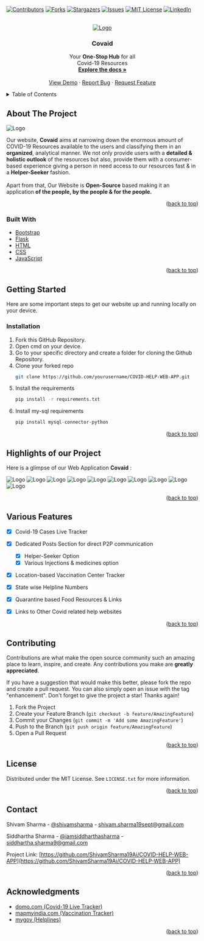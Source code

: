 <div id="top"></div>
<!--
*** Thanks for checking out the Best-README-Template. If you have a suggestion
*** that would make this better, please fork the repo and create a pull request
*** or simply open an issue with the tag "enhancement".
*** Don't forget to give the project a star!
*** Thanks again! Now go create something AMAZING! :D
-->



<!-- PROJECT SHIELDS -->
<!--
*** I'm using markdown "reference style" links for readability.
*** Reference links are enclosed in brackets [ ] instead of parentheses ( ).
*** See the bottom of this document for the declaration of the reference variables
*** for contributors-url, forks-url, etc. This is an optional, concise syntax you may use.
*** https://www.markdownguide.org/basic-syntax/#reference-style-links
-->
[![Contributors][contributors-shield]][contributors-url]
[![Forks][forks-shield]][forks-url]
[![Stargazers][stars-shield]][stars-url]
[![Issues][issues-shield]][issues-url]
[![MIT License][license-shield]][license-url]
[![LinkedIn][linkedin-shield]][linkedin-url]



<!-- PROJECT LOGO -->
<br />
<div align="center">
  <a href="https://github.com/ShivamSharma19Ai/COVID-HELP-WEB-APP">
    <img src="static/img/covaid_2.png" alt="Logo" >
  </a>

<h3 align="center">Covaid</h3>

  <p align="center">
    Your <b>One-Stop Hub</b> for all <br>Covid-19 Resources
    <br />
    <a href="https://github.com/ShivamSharma19Ai/COVID-HELP-WEB-APP"><strong>Explore the docs »</strong></a>
    <br />
    <br />
    <a href="https://github.com/ShivamSharma19Ai/COVID-HELP-WEB-APP">View Demo</a>
    ·
    <a href="https://github.com/ShivamSharma19Ai/COVID-HELP-WEB-APP/issues">Report Bug</a>
    ·
    <a href="https://github.com/ShivamSharma19Ai/COVID-HELP-WEB-APP/issues">Request Feature</a>
  </p>
</div>



<!-- TABLE OF CONTENTS -->
<details>
  <summary>Table of Contents</summary>
  <ol>
    <li>
      <a href="#about-the-project">About The Project</a>
      <ul>
        <li><a href="#built-with">Built With</a></li>
      </ul>
    </li>
    <li>
      <a href="#getting-started">Getting Started</a>
      <ul>
        <li><a href="#installation">Installation</a></li>
      </ul>
    </li>
    <li><a href="#highlights-of-our-project">Highlights of our Project</a></li>
    <li><a href="#various-features">Various Features</a></li>
    <li><a href="#contributing">Contributing</a></li>
    <li><a href="#license">License</a></li>
    <li><a href="#contact">Contact</a></li>
    <li><a href="#acknowledgments">Acknowledgments</a></li>
  </ol>
</details>



<!-- ABOUT THE PROJECT -->
## About The Project

<img src="static/img/snapshots/homepage.png" alt="Logo" >

<p>Our website, <b>Covaid</b> aims at narrowing down the enormous amount of COVID-19 Resources available to the users and classifying them in an <b>organized</b>, analytical manner. We not only provide users with a <b>detailed & holistic outlook</b> of the resources but also, provide them with a consumer-based experience giving a person in need access to our resources fast & in a <b>Helper-Seeker</b> fashion. <br><br> Apart from that, Our Website is <b>Open-Source</b> based making it an application <b>of the people, by the people & for the people.</b> </p>

<p align="right">(<a href="#top">back to top</a>)</p>



### Built With

* [Bootstrap](https://getbootstrap.com)
* [Flask](https://flask.palletsprojects.com/en/2.0.x/)
* [HTML](https://html.spec.whatwg.org/)
* [CSS](https://www.w3.org/Style/CSS/Overview.en.html)
* [JavaScript](https://javascript.info/)

<p align="right">(<a href="#top">back to top</a>)</p>



<!-- GETTING STARTED -->
## Getting Started

Here are some important steps to get our website up and running locally on your device.


### Installation

1. Fork this GitHub Repository.
2. Open cmd on your device.
3. Go to your specific directory and create a folder for cloning the Github Repository.
4. Clone your forked repo
   ```sh
   git clone https://github.com/yourusername/COVID-HELP-WEB-APP.git
   ```
3. Install the requirements
   ```sh
   pip install -r requirements.txt
   ```
4. Install my-sql requirements
   ```js
   pip install mysql-connector-python
   ```

<p align="right">(<a href="#top">back to top</a>)</p>



<!-- USAGE EXAMPLES -->
## Highlights of our Project

Here is a glimpse of our Web Application <b>Covaid</b> : 

<img src="static/img/snapshots/homepage.png" alt="Logo" >
<img src="static/img/snapshots/vacc-1.png" alt="Logo" >
<img src="static/img/snapshots/vacc-2.png" alt="Logo" >
<img src="static/img/snapshots/food.png" alt="Logo" >
<img src="static/img/snapshots/covidtracker-1.png" alt="Logo" >
<img src="static/img/snapshots/covidtracker-2.png" alt="Logo" >
<img src="static/img/snapshots/covidtracker-3.png" alt="Logo" >
<img src="static/img/snapshots/posts.png" alt="Logo" >
<img src="static/img/snapshots/help.png" alt="Logo" >
<img src="static/img/snapshots/other.png" alt="Logo" >

<p align="right">(<a href="#top">back to top</a>)</p>



<!-- ROADMAP -->
## Various Features


- [x] Covid-19 Cases Live Tracker
- [x] Dedicated Posts Section for direct P2P communication
    - [x] Helper-Seeker Option
    - [x] Various Injections & medicines option
- [x] Location-based Vaccination Center Tracker
- [x] State wise Helpline Numbers
- [x] Quarantine based Food Resources & Links
- [x] Links to Other Covid related help websites



<p align="right">(<a href="#top">back to top</a>)</p>



<!-- CONTRIBUTING -->
## Contributing

Contributions are what make the open source community such an amazing place to learn, inspire, and create. Any contributions you make are **greatly appreciated**. 

If you have a suggestion that would make this better, please fork the repo and create a pull request. You can also simply open an issue with the tag "enhancement".
Don't forget to give the project a star! Thanks again!

1. Fork the Project
2. Create your Feature Branch (`git checkout -b feature/AmazingFeature`)
3. Commit your Changes (`git commit -m 'Add some AmazingFeature'`)
4. Push to the Branch (`git push origin feature/AmazingFeature`)
5. Open a Pull Request

<p align="right">(<a href="#top">back to top</a>)</p>



<!-- LICENSE -->
## License

Distributed under the MIT License. See `LICENSE.txt` for more information.

<p align="right">(<a href="#top">back to top</a>)</p>



<!-- CONTACT -->
## Contact

Shivam Sharma - [@shivamsharma](https://www.linkedin.com/in/shivam-sharma-bbab16210/) - shivam.sharma19sept@gmail.com

Siddhartha Sharma - [@iamsiddharthasharma](https://www.linkedin.com/in/iamsiddharthasharma/) - siddhartha.sharma9@gmail.com

Project Link: [https://github.com/ShivamSharma19Ai/COVID-HELP-WEB-APP](https://github.com/ShivamSharma19Ai/COVID-HELP-WEB-APP)

<p align="right">(<a href="#top">back to top</a>)</p>



<!-- ACKNOWLEDGMENTS -->
## Acknowledgments

* [domo.com (Covid-19 Live Tracker)](https://www.domo.com/covid19/embed-visualizations/)
* [mapmyindia.com (Vaccination Tracker)](https://maps.mapmyindia.com/)
* [mygov (Helplines)](https://www.mohfw.gov.in/)

<p align="right">(<a href="#top">back to top</a>)</p>



<!-- MARKDOWN LINKS & IMAGES -->
<!-- https://www.markdownguide.org/basic-syntax/#reference-style-links -->
[contributors-shield]: https://img.shields.io/github/contributors/ShivamSharma19Ai/COVID-HELP-WEB-APP.svg?style=for-the-badge
[contributors-url]: https://github.com/ShivamSharma19Ai/COVID-HELP-WEB-APP/graphs/contributors
[forks-shield]: https://img.shields.io/github/forks/ShivamSharma19Ai/COVID-HELP-WEB-APP.svg?style=for-the-badge
[forks-url]: https://github.com/ShivamSharma19Ai/COVID-HELP-WEB-APP/network/members
[stars-shield]: https://img.shields.io/github/stars/ShivamSharma19Ai/COVID-HELP-WEB-APP.svg?style=for-the-badge
[stars-url]: https://github.com/ShivamSharma19Ai/COVID-HELP-WEB-APP/stargazers
[issues-shield]: https://img.shields.io/github/issues/ShivamSharma19Ai/COVID-HELP-WEB-APP.svg?style=for-the-badge
[issues-url]: https://github.com/ShivamSharma19Ai/COVID-HELP-WEB-APP/issues
[license-shield]: https://img.shields.io/github/license/ShivamSharma19Ai/COVID-HELP-WEB-APP.svg?style=for-the-badge
[license-url]: https://github.com/ShivamSharma19Ai/COVID-HELP-WEB-APP/blob/master/LICENSE.txt
[linkedin-shield]: https://img.shields.io/badge/-LinkedIn-black.svg?style=for-the-badge&logo=linkedin&colorB=555
[linkedin-url]: https://www.linkedin.com/in/iamsiddharthasharma/
[product-screenshot]: images/screenshot.png
